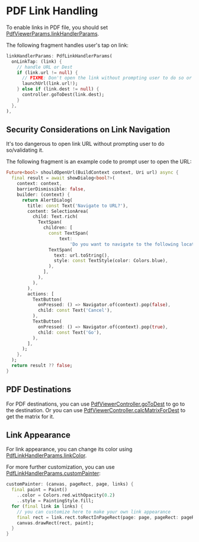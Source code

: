 # PDF Link Handling

To enable links in PDF file, you should set [PdfViewerParams.linkHandlerParams](https://pub.dev/documentation/pdfrx/latest/pdfrx/PdfViewerParams/linkHandlerParams.html).

The following fragment handles user's tap on link:

```dart
linkHandlerParams: PdfLinkHandlerParams(
  onLinkTap: (link) {
    // handle URL or Dest
    if (link.url != null) {
      // FIXME: Don't open the link without prompting user to do so or validating the link destination
      launchUrl(link.url!);
    } else if (link.dest != null) {
      controller.goToDest(link.dest);
    }
  },
),
```

## Security Considerations on Link Navigation

It's too dangerous to open link URL without prompting user to do so/validating it.

The following fragment is an example code to prompt user to open the URL:

```dart
Future<bool> shouldOpenUrl(BuildContext context, Uri url) async {
  final result = await showDialog<bool?>(
    context: context,
    barrierDismissible: false,
    builder: (context) {
      return AlertDialog(
        title: const Text('Navigate to URL?'),
        content: SelectionArea(
          child: Text.rich(
            TextSpan(
              children: [
                const TextSpan(
                    text:
                        'Do you want to navigate to the following location?\n'),
                TextSpan(
                  text: url.toString(),
                  style: const TextStyle(color: Colors.blue),
                ),
              ],
            ),
          ),
        ),
        actions: [
          TextButton(
            onPressed: () => Navigator.of(context).pop(false),
            child: const Text('Cancel'),
          ),
          TextButton(
            onPressed: () => Navigator.of(context).pop(true),
            child: const Text('Go'),
          ),
        ],
      );
    },
  );
  return result ?? false;
}
```

## PDF Destinations

For PDF destinations, you can use [PdfViewerController.goToDest](https://pub.dev/documentation/pdfrx/latest/pdfrx/PdfViewerController/goToDest.html) to go to the destination. Or you can use [PdfViewerController.calcMatrixForDest](https://pub.dev/documentation/pdfrx/latest/pdfrx/PdfViewerController/calcMatrixForDest.html) to get the matrix for it.

## Link Appearance

For link appearance, you can change its color using [PdfLinkHandlerParams.linkColor](https://pub.dev/documentation/pdfrx/latest/pdfrx/PdfLinkHandlerParams/linkColor.html).

For more further customization, you can use [PdfLinkHandlerParams.customPainter](https://pub.dev/documentation/pdfrx/latest/pdfrx/PdfLinkHandlerParams/customPainter.html):

```dart
customPainter: (canvas, pageRect, page, links) {
  final paint = Paint()
    ..color = Colors.red.withOpacity(0.2)
    ..style = PaintingStyle.fill;
  for (final link in links) {
    // you can customize here to make your own link appearance
    final rect = link.rect.toRectInPageRect(page: page, pageRect: pageRect);
    canvas.drawRect(rect, paint);
  }
}
```
